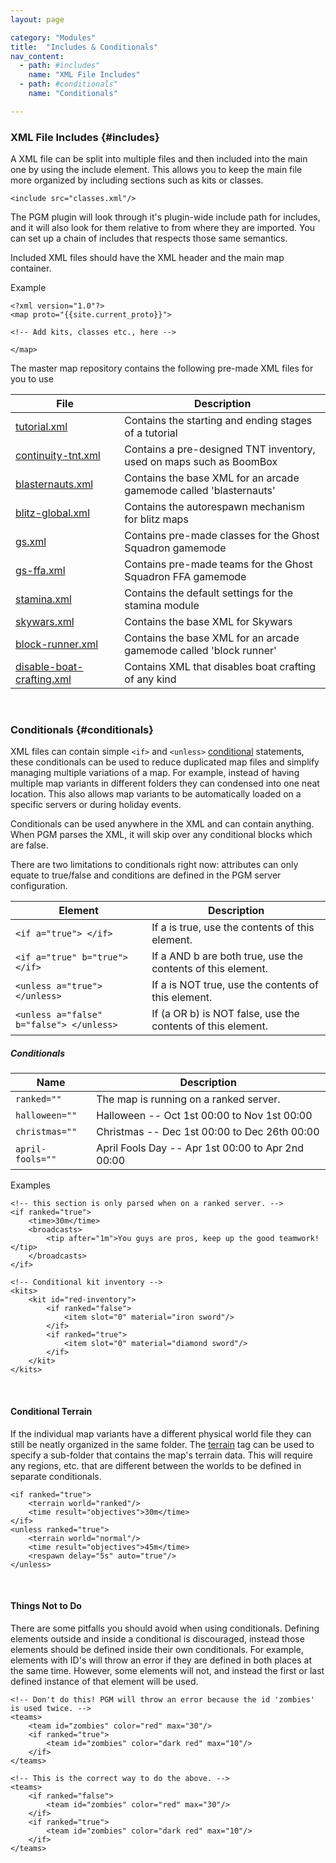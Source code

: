 ```yaml
---
layout: page

category: "Modules"
title:  "Includes & Conditionals"
nav_content:
  - path: #includes"
    name: "XML File Includes"
  - path: #conditionals"
    name: "Conditionals"

---
```


### XML File Includes {#includes}
A XML file can be split into multiple files and then included into the main one by using the include element. This allows you to keep the main file more organized by including sections such as kits or classes.

    <include src="classes.xml"/>

The PGM plugin will look through it's plugin-wide include path for includes, and it will also look for them relative to from where they are imported. You can set up a chain of includes that respects those same semantics.

Included XML files should have the XML header and the main map container.

Example

    <?xml version="1.0"?>
    <map proto="{{site.current_proto}}">

    <!-- Add kits, classes etc., here -->

    </map>

The master map repository contains the following pre-made XML files for you to use
<div class='table-responsive'>
  <table class='table table-striped table-condensed'>
    <thead>
      <tr>
        <th>File</th>
        <th>Description</th>
      </tr>
    </thead>
    <tbody>
      <tr>
        <td>
          <a href='https://maps.oc.tc/tutorial.xml'>tutorial.xml</a>
        </td>
        <td>Contains the starting and ending stages of a tutorial</td>
      </tr>
      <tr>
        <td>
          <a href='https://maps.oc.tc/continuity-tnt.xml'>continuity-tnt.xml</a>
        </td>
        <td>Contains a pre-designed TNT inventory, used on maps such as BoomBox</td>
      </tr>
      <tr>
        <td>
          <a href='https://maps.oc.tc/blasternauts.xml'>blasternauts.xml</a>
        </td>
        <td>Contains the base XML for an arcade gamemode called 'blasternauts'</td>
      </tr>
      <tr>
        <td>
          <a href='https://maps.oc.tc/Blitz/blitz-global.xml'>blitz-global.xml</a>
        </td>
        <td>Contains the autorespawn mechanism for blitz maps</td>
      </tr>
      <tr>
        <td>
          <a href='https://maps.oc.tc/Blitz/GS/gs.xml'>gs.xml</a>
        </td>
        <td>Contains pre-made classes for the Ghost Squadron gamemode</td>
      </tr>
      <tr>
        <td>
          <a href='https://maps.oc.tc/Blitz/GS/gs-ffa.xml'>gs-ffa.xml</a>
        </td>
        <td>Contains pre-made teams for the Ghost Squadron FFA gamemode</td>
      </tr>
      <tr>
        <td>
          <a href='https://maps.oc.tc/stamina.xml'>stamina.xml</a>
        </td>
        <td>Contains the default settings for the stamina module</td>
      </tr>
      <tr>
        <td>
          <a href='https://maps.oc.tc/Include/skywars.xml'>skywars.xml</a>
        </td>
        <td>Contains the base XML for Skywars</td>
      </tr>
      <tr>
        <td>
          <a href='https://maps.oc.tc/Include/block-runner.xml'>block-runner.xml</a>
        </td>
        <td>Contains the base XML for an arcade gamemode called 'block runner'</td>
      </tr>
      <tr>
        <td>
          <a href='https://maps.oc.tc/Include/disable-boat-crafting.xml'>disable-boat-crafting.xml</a>
        </td>
        <td>Contains XML that disables boat crafting of any kind</td>
      </tr>
    </tbody>
  </table>
</div>
<br/>

### Conditionals {#conditionals}

XML files can contain simple `<if>` and `<unless>` [conditional][1] statements, these conditionals can be used to reduce duplicated map files and simplify managing multiple variations of a map.
For example, instead of having multiple map variants in different folders they can condensed into one neat location.
This also allows map variants to be automatically loaded on a specific servers or during holiday events.

Conditionals can be used anywhere in the XML and can contain anything.
When PGM parses the XML, it will skip over any conditional blocks which are false.

There are two limitations to conditionals right now:
attributes can only equate to true/false and conditions are defined in the PGM server configuration.


[1]: https://en.wikipedia.org/wiki/Conditional_%28computer_programming%29
<div class='table-responsive'>
  <table class='table table-striped table-condensed'>
    <thead>
      <tr>
        <th>Element</th>
        <th>Description</th>
      </tr>
    </thead>
    <tbody>
      <tr>
        <td>
          <span class='highlight'>
            <code>&lt;if a=&quot;true&quot;&gt; &lt;/if&gt;</code>
          </span>
        </td>
        <td>
          If a is true, use the contents of this element.
        </td>
      </tr>
      <tr>
        <td>
          <span class='highlight'>
            <code>&lt;if a=&quot;true&quot; b=&quot;true&quot;&gt; &lt;/if&gt;</code>
          </span>
        </td>
        <td>
          If a AND b are both true, use the contents of this element.
        </td>
      </tr>
      <tr>
        <td>
          <span class='highlight'>
            <code>&lt;unless a=&quot;true&quot;&gt; &lt;/unless&gt;</code>
          </span>
        </td>
        <td>
          If a is NOT true, use the contents of this element.
        </td>
      </tr>
      <tr>
        <td>
          <span class='highlight'>
            <code>&lt;unless a=&quot;false&quot; b=&quot;false&quot;&gt; &lt;/unless&gt;</code>
          </span>
        </td>
        <td>
          If (a OR b) is NOT false, use the contents of this element.
        </td>
      </tr>
    </tbody>
  </table>
</div>
<h5>Conditionals</h5>
<div class='table-responsive'>
  <table class='table table-striped table-condensed'>
    <thead>
      <tr>
        <th>Name</th>
        <th>Description</th>
      </tr>
    </thead>
    <tbody>
      <tr>
        <td>
          <code>ranked=""</code>
        </td>
        <td>
          The map is running on a ranked server.
        </td>
      </tr>
      <tr>
        <td>
          <code>halloween=""</code>
        </td>
        <td>
          Halloween -- Oct 1st 00:00 to Nov 1st 00:00
        </td>
      </tr>
      <tr>
        <td>
          <code>christmas=""</code>
        </td>
        <td>
          Christmas -- Dec 1st 00:00 to Dec 26th 00:00
        </td>
      </tr>
      <tr>
        <td>
          <code>april-fools=""</code>
        </td>
        <td>
          April Fools Day -- Apr 1st 00:00 to Apr 2nd 00:00
        </td>
      </tr>
    </tbody>
  </table>
</div>
Examples

    <!-- this section is only parsed when on a ranked server. -->
    <if ranked="true">
        <time>30m</time>
        <broadcasts>
            <tip after="1m">You guys are pros, keep up the good teamwork!</tip>
        </broadcasts>
    </if>

    <!-- Conditional kit inventory -->
    <kits>
        <kit id="red-inventory">
            <if ranked="false">
                <item slot="0" material="iron sword"/>
            </if>
            <if ranked="true">
                <item slot="0" material="diamond sword"/>
            </if>
        </kit>
    </kits>

<br/>

#### Conditional Terrain
If the individual map variants have a different physical world file they can still be neatly organized in the same folder.
The [terrain](/modules/world#terrain) tag can be used to specify a sub-folder that contains the map's terrain data.
This will require any regions, etc. that are different between the worlds to be defined in separate conditionals.

    <if ranked="true">
        <terrain world="ranked"/>
        <time result="objectives">30m</time>
    </if>
    <unless ranked="true">
        <terrain world="normal"/>
        <time result="objectives">45m</time>
        <respawn delay="5s" auto="true"/>
    </unless>

<br/>

#### Things Not to Do

There are some pitfalls you should avoid when using conditionals.
Defining elements outside and inside a conditional is discouraged, instead those elements should be defined inside their own conditionals.
For example, elements with ID's will throw an error if they are defined in both places at the same time.
However, some elements will not, and instead the first or last defined instance of that element will be used.

    <!-- Don't do this! PGM will throw an error because the id 'zombies' is used twice. -->
    <teams>
        <team id="zombies" color="red" max="30"/>
        <if ranked="true">
            <team id="zombies" color="dark red" max="10"/>
        </if>
    </teams>

    <!-- This is the correct way to do the above. -->
    <teams>
        <if ranked="false">
            <team id="zombies" color="red" max="30"/>
        </if>
        <if ranked="true">
            <team id="zombies" color="dark red" max="10"/>
        </if>
    </teams>
